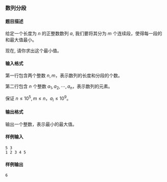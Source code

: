 ### 数列分段

#### 题目描述

给定一个长度为 $n$ 的正整数数列 $a$, 我们要将其分为 $m$ 个连续段，使得每一段的和最大值最小。

现在, 请你求出这个最小值。

#### 输入格式

第一行包含两个整数 $n, m$，表示数列的长度和分段的个数。

第二行包含 $n$ 个整数 $a_1, a_2, \cdots, a_n$，表示数列的元素。

保证 $n \leq 10^5, m \leq n$，$a_i \leq 10^9$。

#### 输出格式

输出一个整数，表示最小的最大值。

#### 样例输入

```plaintext
5 3
1 2 3 4 5
```

#### 样例输出

```plaintext
6
```
